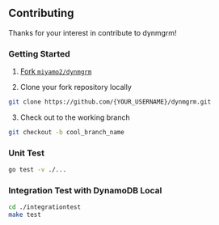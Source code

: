 ## Contributing

Thanks for your interest in contribute to dynmgrm!


### Getting Started

1. [Fork `miyamo2/dynmgrm`](https://github.com/miyamo2/dynmgrm/fork)

2. Clone your fork repository locally

```sh
git clone https://github.com/{YOUR_USERNAME}/dynmgrm.git
```
3. Check out to the working branch

```sh
git checkout -b cool_branch_name
```

### Unit Test

```sh
go test -v ./... 
```

### Integration Test with DynamoDB Local

```sh
cd ./integrationtest
make test
```
